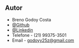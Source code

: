 
## Autor
- Breno Godoy Costa
- [@Github](https://www.github.com/BrenoGodoy)
- [@Linkedin](https://www.linkedin.com/in/brenogodoycosta/)
- Telefone -  (21) 99375-3501
- Email - godoyy25z@gmail.com

